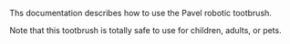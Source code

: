 Ths documentation describes how to use the Pavel robotic tootbrush.

Note that this tootbrush is totally safe to use for children, adults, or pets.
